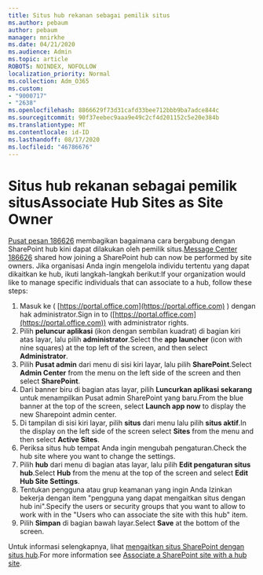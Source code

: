 ```yaml
---
title: Situs hub rekanan sebagai pemilik situs
ms.author: pebaum
author: pebaum
manager: mnirkhe
ms.date: 04/21/2020
ms.audience: Admin
ms.topic: article
ROBOTS: NOINDEX, NOFOLLOW
localization_priority: Normal
ms.collection: Adm_O365
ms.custom:
- "9000717"
- "2638"
ms.openlocfilehash: 8866629f73d31cafd33bee712bbb9ba7adce844c
ms.sourcegitcommit: 90f37eebec9aaa9e49c2cf4d201152c5e20e384b
ms.translationtype: MT
ms.contentlocale: id-ID
ms.lasthandoff: 08/17/2020
ms.locfileid: "46786676"
---
```

# <a name="associate-hub-sites-as-site-owner"></a><span data-ttu-id="d2f6c-102">Situs hub rekanan sebagai pemilik situs</span><span class="sxs-lookup"><span data-stu-id="d2f6c-102">Associate Hub Sites as Site Owner</span></span>

<span data-ttu-id="d2f6c-103">[Pusat pesan 186626](https://admin.microsoft.com/Adminportal/Home?source=applauncher#/MessageCenter?id=MC186626) membagikan bagaimana cara bergabung dengan SharePoint hub kini dapat dilakukan oleh pemilik situs.</span><span class="sxs-lookup"><span data-stu-id="d2f6c-103">[Message Center 186626](https://admin.microsoft.com/Adminportal/Home?source=applauncher#/MessageCenter?id=MC186626) shared how joining a SharePoint hub can now be performed by site owners.</span></span> <span data-ttu-id="d2f6c-104">Jika organisasi Anda ingin mengelola individu tertentu yang dapat dikaitkan ke hub, ikuti langkah-langkah berikut:</span><span class="sxs-lookup"><span data-stu-id="d2f6c-104">If your organization would like to manage specific individuals that can associate to a hub, follow these steps:</span></span> 

1. <span data-ttu-id="d2f6c-105">Masuk ke ( [https://portal.office.com](https://portal.office.com) ) dengan hak administrator.</span><span class="sxs-lookup"><span data-stu-id="d2f6c-105">Sign in to ([https://portal.office.com](https://portal.office.com)) with administrator rights.</span></span>
2. <span data-ttu-id="d2f6c-106">Pilih **peluncur aplikasi** (ikon dengan sembilan kuadrat) di bagian kiri atas layar, lalu pilih **administrator**.</span><span class="sxs-lookup"><span data-stu-id="d2f6c-106">Select the **app launcher** (icon with nine squares) at the top left of the screen, and then select **Administrator**.</span></span>
3. <span data-ttu-id="d2f6c-107">Pilih **Pusat admin** dari menu di sisi kiri layar, lalu pilih **SharePoint**.</span><span class="sxs-lookup"><span data-stu-id="d2f6c-107">Select **Admin Center** from the menu on the left side of the screen and then select **SharePoint**.</span></span>
4. <span data-ttu-id="d2f6c-108">Dari banner biru di bagian atas layar, pilih **Luncurkan aplikasi sekarang** untuk menampilkan Pusat admin SharePoint yang baru.</span><span class="sxs-lookup"><span data-stu-id="d2f6c-108">From the blue banner at the top of the screen, select **Launch app now** to display the new Sharepoint admin center.</span></span>
5. <span data-ttu-id="d2f6c-109">Di tampilan di sisi kiri layar, pilih **situs** dari menu lalu pilih **situs aktif**.</span><span class="sxs-lookup"><span data-stu-id="d2f6c-109">In the display on the left side of the screen select **Sites** from the menu and then select **Active Sites**.</span></span>
6. <span data-ttu-id="d2f6c-110">Periksa situs hub tempat Anda ingin mengubah pengaturan.</span><span class="sxs-lookup"><span data-stu-id="d2f6c-110">Check the hub site where you want to change the settings.</span></span>
7. <span data-ttu-id="d2f6c-111">Pilih **hub** dari menu di bagian atas layar, lalu pilih **Edit pengaturan situs hub**.</span><span class="sxs-lookup"><span data-stu-id="d2f6c-111">Select **Hub** from the menu at the top of the screen and select **Edit Hub Site Settings**.</span></span>
8. <span data-ttu-id="d2f6c-112">Tentukan pengguna atau grup keamanan yang ingin Anda Izinkan bekerja dengan item "pengguna yang dapat mengaitkan situs dengan hub ini".</span><span class="sxs-lookup"><span data-stu-id="d2f6c-112">Specify the users or security groups that you want to allow to work with in the "Users who can associate the site with this hub" item.</span></span>
9. <span data-ttu-id="d2f6c-113">Pilih **Simpan** di bagian bawah layar.</span><span class="sxs-lookup"><span data-stu-id="d2f6c-113">Select **Save** at the bottom of the screen.</span></span>

<span data-ttu-id="d2f6c-114">Untuk informasi selengkapnya, lihat [mengaitkan situs SharePoint dengan situs hub](https://support.office.com/article/associate-a-sharepoint-site-with-a-hub-site-ae0009fd-af04-4d3d-917d-88edb43efc05).</span><span class="sxs-lookup"><span data-stu-id="d2f6c-114">For more information see [Associate a SharePoint site with a hub site](https://support.office.com/article/associate-a-sharepoint-site-with-a-hub-site-ae0009fd-af04-4d3d-917d-88edb43efc05).</span></span> 